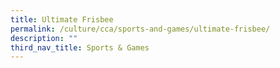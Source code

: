 ```yaml
---
title: Ultimate Frisbee
permalink: /culture/cca/sports-and-games/ultimate-frisbee/
description: ""
third_nav_title: Sports & Games
---
```

